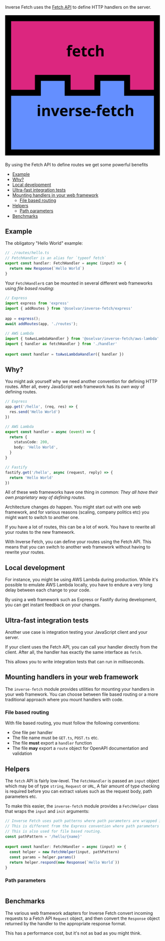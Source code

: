 Inverse Fetch uses the [Fetch API](https://developer.mozilla.org/en-US/docs/Web/API/Fetch_API) to define HTTP handlers on the server.

![inverse-fetch.svg](doc/inverse-fetch.svg)

By using the Fetch API to define routes we get some powerful benefits

- [Example](#example)
- [Why?](#why)
- [Local development](#local-development)
- [Ultra-fast integration tests](#ultra-fast-integration-tests)
- [Mounting handlers in your web framework](#mounting-handlers-in-your-web-framework)
  - [File based routing](#file-based-routing)
- [Helpers](#helpers)
  - [Path parameters](#path-parameters)
- [Benchmarks](#benchmarks)
  
## Example

The obligatory "Hello World" example:

```typescript
// ./routes/hello.ts
// FetchHandler is an alias for `typeof fetch`
export const handler: FetchHandler = async (input) => {
  return new Response(`Hello World`)
}
```

Your `FetchHandler`s can be mounted in several different web frameworks using *file based routing*:

```typescript
// Express
import express from 'express'
import { addRoutes } from '@oselvar/inverse-fetch/express'

app = express();
await addRoutes(app, './routes');
```

```typescript
// AWS Lambda
import { toAwsLambdaHandler } from '@oselvar/inverse-fetch/aws-lambda'
import { handler as fetchHandler } from './handler'

export const handler = toAwsLambdaHandler({ handler })
```

## Why?

You might ask yourself why we need another convention for defining HTTP routes. After all, every JavaScript web framework has its *own way* of defining routes.

```typescript
// Express
app.get('/hello', (req, res) => {
  res.send('Hello World')
})
```

```typescript
// AWS Lambda
export const handler = async (event) => {
  return {
    statusCode: 200,
    body: 'Hello World',
  }
}
```

```typescript
// Fastify
fastify.get('/hello', async (request, reply) => {
  return 'Hello World'
})
```

All of these web frameworks have one thing in common: 
*They all have their own proprietary way of defining routes.*

Architecture changes *do* happen. You might start out with one web framework, and for various reasons (scaling, company politics etc) you might want to switch to another one.

If you have a lot of routes, this can be a lot of work. You have to rewrite all your routes to the new framework.

With Inverse Fetch, you can define your routes using the Fetch API. This means that you can switch to another web framework without having to rewrite your routes.

## Local development

For instance, you might be using AWS Lambda during production. While it's possible to emulate AWS Lambda locally, you have to endure a very long delay between each change to your code. 

By using a web framework such as Express or Fastify during development, you can get instant feedback on your changes.

## Ultra-fast integration tests

Another use case is integration testing your JavaScript client and your server.

If your client uses the Fetch API, you can call your handler directly from the client. After all, the handler has exactly the same interface as `fetch`.

This allows you to write integration tests that can run in milliseconds.

## Mounting handlers in your web framework

The `inverse-fetch` module provides utilities for mounting your handlers in your web framework.
You can choose between file based routing or a more traditional approach where you mount handlers with code.

### File based routing

With file based routing, you must follow the following conventions:

* One file per handler
* The file name must be `GET.ts`, `POST.ts` etc.
* The file **must** export a `handler` function
* The file **may** export a `route` object for OpenAPI documentation and validation

## Helpers

The `fetch` API is fairly low-level. The `FetchHandler` is passed an `input` object which may be of type `string`, `Request` or `URL`,
A fair amount of type checking is required before you can extract values such as the request body, path parameters etc.

To make this easier, the `inverse-fetch` module provides a `FetchHelper` class that wraps the `input` and `init` arguments:

```typescript
// Inverse Fetch uses path patterns where path parameters are wrapped in curly braces.
// This is different from the Express convention where path parameters are prefixed with a colon.
// This is also used for file based routing.
const pathPattern = '/hello/{name}'

export const handler: FetchHandler = async (input) => {
  const helper = new FetchHelper(input, pathPattern)
  const params = helper.params()
  return helper.respond(new Response(`Hello World`))
}
```

### Path parameters

```typescript
```

## Benchmarks

The various web framework adapters for Inverse Fetch convert incoming requests to a Fetch API `Request` object,
and then convert the `Response` object returned by the handler to the appropriate response format.

This has a performance cost, but it's not as bad as you might think.
